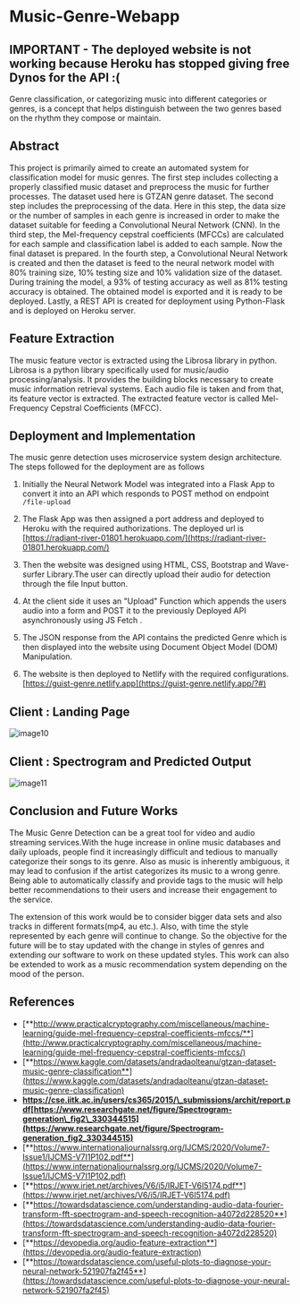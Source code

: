 # Music-Genre-Webapp

## IMPORTANT - The deployed website is not working because Heroku has stopped giving free Dynos for the API :(

Genre classification, or categorizing music into different categories or genres, is a concept that helps distinguish between the two genres based on the rhythm they compose or maintain.


## Abstract 

This project is primarily aimed to create an automated system for classification model for music genres. The first step includes collecting a properly classified music dataset and preprocess the music for further processes. The dataset used here is GTZAN genre dataset. The second step includes the preprocessing of the data. Here in this step, the data size or the number of samples in each genre is increased in order to make the dataset suitable for feeding a Convolutional Neural Network (CNN). In the third step, the Mel-frequency cepstral coefficients (MFCCs) are calculated for each sample and classification label is added to each sample. Now the final dataset is prepared. In the fourth step, a Convolutional Neural Network is created and then the dataset is feed to the neural network model with 80% training size, 10% testing size and 10% validation size of the dataset. During training the model, a 93% of testing accuracy as well as 81% testing accuracy is obtained. The obtained model is exported and it is ready to be deployed. Lastly, a REST API is created for deployment using Python-Flask and is deployed on Heroku server.



##  Feature Extraction

The music feature vector is extracted using the Librosa library in python. Librosa is a python library specifically used for music/audio processing/analysis. It provides the building blocks necessary to create music information retrieval systems. Each audio file is taken and from that, its feature vector is extracted. The extracted feature vector is called Mel-Frequency Cepstral Coefficients (MFCC). 


## Deployment and Implementation

The music genre detection uses microservice system design architecture. The steps followed for the deployment are as follows

1. Initially the Neural Network Model was integrated into a Flask App to convert it into an API which responds to POST method on endpoint `/file-upload`
2. The Flask App was then assigned a port address and deployed to Heroku with the required authorizations. The deployed url is [https://radiant-river-01801.herokuapp.com/](https://radiant-river-01801.herokuapp.com/)



1. Then the website was designed using HTML, CSS, Bootstrap and Wave-surfer Library.The user can directly upload their audio for detection through the file Input button.
2. At the client side it uses an &quot;Upload&quot; Function which appends the users audio into a form and POST it to the previously Deployed API asynchronously using JS Fetch .
3. The JSON response from the API contains the predicted Genre which is then displayed into the website using Document Object Model (DOM) Manipulation.

1. The website is then deployed to Netlify with the required configurations. [https://guist-genre.netlify.app](https://guist-genre.netlify.app/?#)


<!-- ##  Flask API Input

The API can be directly used by uploading from its homepage.


##  Flask API Output

The API returns JSON output with the label key as the predicted Genre -->


## Client : Landing Page
![image10](https://user-images.githubusercontent.com/70725731/183311592-adbf18b5-d862-4fd0-9302-9c3a38c224d2.png)



## Client : Spectrogram and Predicted Output
![image11](https://user-images.githubusercontent.com/70725731/183311611-ab931617-fb44-47cd-8916-dab22e29bddb.png)


## Conclusion and Future Works

The Music Genre Detection can be a great tool for video and audio streaming services.With the huge increase in online music databases and daily uploads, people find it increasingly difficult and tedious to manually categorize their songs to its genre. Also as music is inherently ambiguous, it may lead to confusion if the artist categorizes its music to a wrong genre. Being able to automatically classify and provide tags to the music will help better recommendations to their users and increase their engagement to the service.

The extension of this work would be to consider bigger data sets and also tracks in different formats(mp4, au etc.). Also, with time the style represented by each genre will continue to change. So the objective for the future will be to stay updated with the change in styles of genres and extending our software to work on these updated styles. This work can also be extended to work as a music recommendation system depending on the mood of the person.

##  References

- [**http://www.practicalcryptography.com/miscellaneous/machine-learning/guide-mel-frequency-cepstral-coefficients-mfccs/**](http://www.practicalcryptography.com/miscellaneous/machine-learning/guide-mel-frequency-cepstral-coefficients-mfccs/)
- [**https://www.kaggle.com/datasets/andradaolteanu/gtzan-dataset-music-genre-classification**](https://www.kaggle.com/datasets/andradaolteanu/gtzan-dataset-music-genre-classification)
- **https://cse.iitk.ac.in/users/cs365/2015/\_submissions/archit/report.pdf[https://www.researchgate.net/figure/Spectrogram-generation\_fig2\_330344515](https://www.researchgate.net/figure/Spectrogram-generation_fig2_330344515)**
- [**https://www.internationaljournalssrg.org/IJCMS/2020/Volume7-Issue1/IJCMS-V7I1P102.pdf**](https://www.internationaljournalssrg.org/IJCMS/2020/Volume7-Issue1/IJCMS-V7I1P102.pdf)
- [**https://www.irjet.net/archives/V6/i5/IRJET-V6I5174.pdf**](https://www.irjet.net/archives/V6/i5/IRJET-V6I5174.pdf)
- [**https://towardsdatascience.com/understanding-audio-data-fourier-transform-fft-spectrogram-and-speech-recognition-a4072d228520**](https://towardsdatascience.com/understanding-audio-data-fourier-transform-fft-spectrogram-and-speech-recognition-a4072d228520)
- [**https://devopedia.org/audio-feature-extraction**](https://devopedia.org/audio-feature-extraction)
- [**https://towardsdatascience.com/useful-plots-to-diagnose-your-neural-network-521907fa2f45**](https://towardsdatascience.com/useful-plots-to-diagnose-your-neural-network-521907fa2f45)
